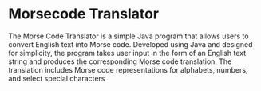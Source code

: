 # Morsecode Translator
 The Morse Code Translator is a simple Java program that allows users to convert English text into Morse code. Developed using Java and designed for simplicity, the program takes user input in the form of an English text string and produces the corresponding Morse code translation. The translation includes Morse code representations for alphabets, numbers, and select special characters
